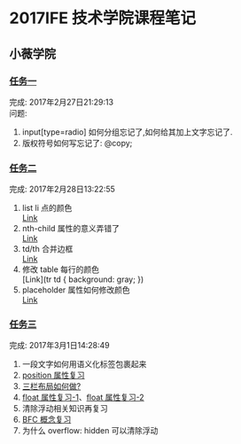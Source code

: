 # 2017IFE 技术学院课程笔记

## 小薇学院

### [任务一](https://weisiwu.github.io/2017IFE-/%E5%B0%8F%E8%96%87%E5%AD%A6%E9%99%A2/task1.html)  

完成: 2017年2月27日21:29:13  
问题:  
1. input[type=radio] 如何分组忘记了,如何给其加上文字忘记了.  
1. 版权符号如何写忘记了: @copy;  

### [任务二](https://weisiwu.github.io/2017IFE-/%E5%B0%8F%E8%96%87%E5%AD%A6%E9%99%A2/task2.html)  

完成: 2017年2月28日13:22:55
1. list li 点的颜色  
	[Link](https://www.zhihu.com/question/30666575)  
1. nth-child 属性的意义弄错了  
	[Link](http://www.w3school.com.cn/cssref/css_selectors.asp)  
1. td/th 合并边框  
	[Link](http://blog.csdn.net/cgwcgw_/article/details/42193825)  
1. 修改 table 每行的颜色  
	[Link](tr td { background: gray; })  
1. placeholder 属性如何修改颜色  
	[Link](http://www.jb51.net/html5/171764.html)  

### [任务三](https://weisiwu.github.io/2017IFE-/%E5%B0%8F%E8%96%87%E5%AD%A6%E9%99%A2/task3.html)  
完成: 2017年3月1日14:28:49    
1. 一段文字如何用语义化标签包裹起来
2. [position 属性复习](https://developer.mozilla.org/zh-CN/docs/Web/CSS/position)  
3. [三栏布局如何做?](http://www.zhangxinxu.com/wordpress/2009/11/%E6%88%91%E7%86%9F%E7%9F%A5%E7%9A%84%E4%B8%89%E7%A7%8D%E4%B8%89%E6%A0%8F%E7%BD%91%E9%A1%B5%E5%AE%BD%E5%BA%A6%E8%87%AA%E9%80%82%E5%BA%94%E5%B8%83%E5%B1%80%E6%96%B9%E6%B3%95/)  
4. [float 属性复习-1](https://developer.mozilla.org/zh-CN/docs/CSS/float)、[float 属性复习-2](https://developer.mozilla.org/en-US/docs/Web/CSS/float)  
5. 清除浮动相关知识再复习  
6. [BFC 概念复习](https://developer.mozilla.org/zh-CN/docs/Web/Guide/CSS/Block_formatting_context)  
7. 为什么 overflow: hidden 可以清除浮动  